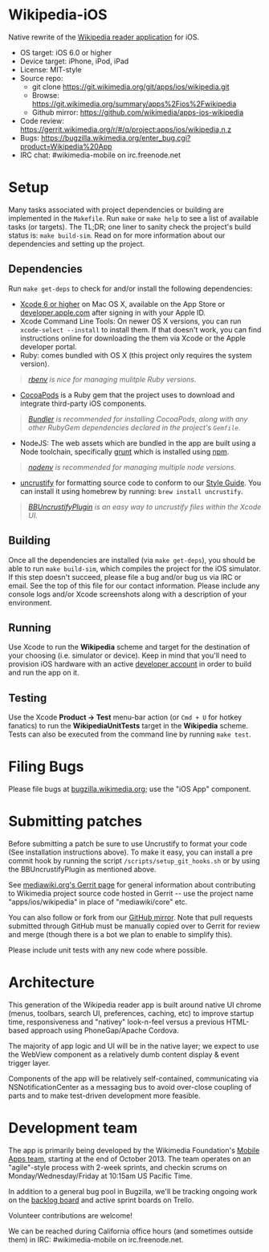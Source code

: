 # Wikipedia-iOS
Native rewrite of the [Wikipedia reader application](https://www.mediawiki.org/wiki/Wikimedia_Apps/Wikipedia) for iOS.

* OS target: iOS 6.0 or higher
* Device target: iPhone, iPod, iPad
* License: MIT-style
* Source repo:
  * git clone https://git.wikimedia.org/git/apps/ios/wikipedia.git
  * Browse: https://git.wikimedia.org/summary/apps%2Fios%2Fwikipedia
  * Github mirror: https://github.com/wikimedia/apps-ios-wikipedia
* Code review: https://gerrit.wikimedia.org/r/#/q/project:apps/ios/wikipedia,n,z
* Bugs: https://bugzilla.wikimedia.org/enter_bug.cgi?product=Wikipedia%20App
* IRC chat: #wikimedia-mobile on irc.freenode.net

# Setup
Many tasks associated with project dependencies or building are implemented in the `Makefile`. Run `make` or `make help` to see a list of available tasks (or targets). The TL;DR; one liner to sanity check the project's build status is: `make build-sim`.  Read on for more information about our dependencies and setting up the project.

## Dependencies
Run `make get-deps` to check for and/or install the following dependencies:

- [Xcode 6 or higher](https://itunes.apple.com/us/app/xcode/id497799835) on Mac OS X, available on the App Store or [developer.apple.com](https://developer.apple.com/) after signing in with your Apple ID.
- Xcode Command Line Tools: On newer OS X versions, you can run `xcode-select --install` to install them.  If that doesn't work, you can find instructions online for downloading the them via Xcode or the Apple developer portal.
- Ruby: comes bundled with OS X (this project only requires the system version).

> _[rbenv](https://github.com/sstephenson/rbenv) is nice for managing mulitple Ruby versions._

- [CocoaPods](cocoapods.org) is a Ruby gem that the project uses to download and integrate third-party iOS components.

> _[Bundler](http://bundler.io/) is recommended for installing CocoaPods, along with any other RubyGem dependencies declared in the project's `Gemfile`._

- NodeJS: The web assets which are bundled in the app are built using a Node toolchain, specifically [grunt](http://gruntjs.com) which is installed using [npm](npmjs.com).

> _[nodenv](https://github.com/OiNutter/nodenv) is recommended for managing multiple node versions._

- [uncrustify](http://uncrustify.sourceforge.net) for formatting source code to conform to our [Style Guide](https://www.mediawiki.org/wiki/Wikimedia_Apps/Team/iOS/ObjectiveCStyleGuide). You can install it using homebrew by running: `brew install uncrustify`.

> _[BBUncrustifyPlugin](https://github.com/benoitsan/BBUncrustifyPlugin-Xcode) is an easy way to uncrustify files within the Xcode UI._

## Building
Once all the dependencies are installed (via `make get-deps`), you should be able to run `make build-sim`, which compiles the project for the iOS simulator. If this step doesn't succeed, please file a bug and/or bug us via IRC or email. See the top of this file for our contact information. Please include any console logs and/or Xcode screenshots along with a description of your environment.

## Running
Use Xcode to run the **Wikipedia** scheme and target for the destination of your choosing (i.e. simulator or device). Keep in mind that you'll need to provision iOS hardware with an active [developer account](https://developer.apple.com/devcenter/ios/index.action) in order to build and run the app on it.

## Testing
Use the Xcode **Product -> Test** menu-bar action (or `Cmd + U` for hotkey fanatics) to run the **WikipediaUnitTests** target in the **Wikipedia** scheme.  Tests can also be executed from the command line by running `make test`.

# Filing Bugs
Please file bugs at [bugzilla.wikimedia.org](https://bugzilla.wikimedia.org/enter_bug.cgi?product=Wikipedia%20App); use the "iOS App" component.

# Submitting patches
Before submitting a patch be sure to use Uncrustify to format your code (See installation instructions above). To make it easy, you can install a pre commit hook by running the script  ```/scripts/setup_git_hooks.sh``` or by using the BBUncrustifyPlugin as mentioned above.

See [mediawiki.org's Gerrit page](https://www.mediawiki.org/wiki/Gerrit) for general information about contributing to Wikimedia project source code hosted in Gerrit -- use the project name "apps/ios/wikipedia" in place of "mediawiki/core" etc.

You can also follow or fork from our [GitHub mirror](https://github.com/wikimedia/apps-ios-wikipedia). Note that pull requests submitted through GitHub must be manually copied over to Gerrit for review and merge (though there is a bot we plan to enable to simplify this).

Please include unit tests with any new code where possible.

# Architecture
This generation of the Wikipedia reader app is built around native UI chrome (menus, toolbars, search UI, preferences, caching, etc) to improve startup time, responsiveness and "nativey" look-n-feel versus a previous HTML-based approach using PhoneGap/Apache Cordova.

The majority of app logic and UI will be in the native layer; we expect to use the WebView component as a relatively dumb content display & event trigger layer.

Components of the app will be relatively self-contained, communicating via NSNotificationCenter as a messaging bus to avoid over-close coupling of parts and to make test-driven development more feasible.

# Development team
The app is primarily being developed by the Wikimedia Foundation's [Mobile Apps team](https://www.mediawiki.org/wiki/Wikimedia_Apps/Team), starting at the end of October 2013. The team operates on an "agile"-style process with 2-week sprints, and checkin scrums on Monday/Wednesday/Friday at 10:15am US Pacific Time.

In addition to a general bug pool in Bugzilla, we'll be tracking ongoing work on the [backlog board](https://trello.com/b/h0B6QYBo/mobile-app-backlog) and active sprint boards on Trello.

Volunteer contributions are welcome!

We can be reached during California office hours (and sometimes outside them) in IRC: #wikimedia-mobile on irc.freenode.net.

